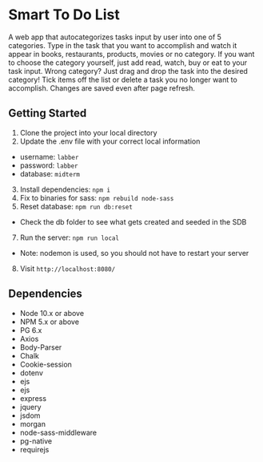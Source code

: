 Smart To Do List
=========
A web app that autocategorizes tasks input by user into one of 5 categories. Type in the task that you want to accomplish and watch it appear in books, restaurants, products, movies or no category. If you want to choose the category yourself, just add read, watch, buy or eat to your task input. Wrong category? Just drag and drop the task into the desired category! Tick items off the list or delete a task you no longer want to accomplish. Changes are saved even after page refresh.

## Getting Started

1. Clone the project into your local directory
2. Update the .env file with your correct local information 
  - username: `labber` 
  - password: `labber` 
  - database: `midterm`
3. Install dependencies: `npm i`
4. Fix to binaries for sass: `npm rebuild node-sass`
5. Reset database: `npm run db:reset`
  - Check the db folder to see what gets created and seeded in the SDB
7. Run the server: `npm run local`
  - Note: nodemon is used, so you should not have to restart your server
8. Visit `http://localhost:8080/`

## Dependencies

- Node 10.x or above
- NPM 5.x or above
- PG 6.x
- Axios 
- Body-Parser 
- Chalk 
- Cookie-session 
- dotenv 
- ejs
- ejs
- express
- jquery
- jsdom
- morgan
- node-sass-middleware
- pg-native
- requirejs


